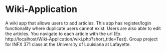 # Wiki-Application
A wiki app that allows users to add articles. This app has register/login functionality where duplicate users cannot exist. Users are also able to edit the articles. You navigate to each article with the url (Ex. http://localhost/Wiki-Application/wiki.php?short_title=Test). 
Group project for INFX 371 class at the University of Louisiana at Lafayette.
